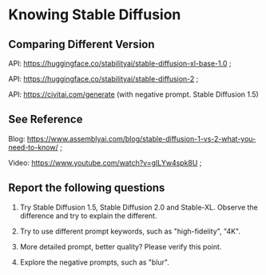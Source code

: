 # Knowing Stable Diffusion 

## Comparing Different Version

API: https://huggingface.co/stabilityai/stable-diffusion-xl-base-1.0 ;

API: https://huggingface.co/stabilityai/stable-diffusion-2 ;

API: https://civitai.com/generate (with negative prompt. Stable Diffusion 1.5) 

## See Reference

Blog: https://www.assemblyai.com/blog/stable-diffusion-1-vs-2-what-you-need-to-know/ ;

Video: https://www.youtube.com/watch?v=gILYw4spk8U  ;

## Report the following questions

1. Try Stable Diffusion 1.5, Stable Diffusion 2.0 and Stable-XL. Observe the difference and try to explain the different. 

2. Try to use different prompt keywords, such as "high-fidelity", "4K".

3. More detailed prompt, better quality? Please verify this point. 
  
4. Explore the negative prompts, such as "blur".
